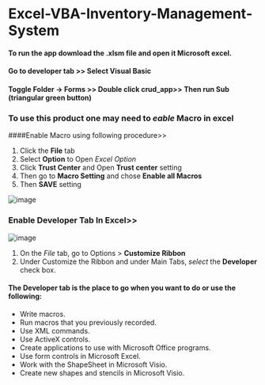 # Excel-VBA-Inventory-Management-System
#### To run the app download the **.xlsm** file and open it Microsoft excel. 
#### Go to developer tab >> Select Visual Basic 
#### Toggle Folder -> Forms >> Double click crud_app>> Then run Sub (triangular green button)
### To use this product one may need to *eable* **Macro** in excel 
####Enable Macro using following procedure>>
1. Click the **File** tab
2. Select **Option** to Open *Excel Option*
3. Click **Trust Center** and Open **Trust center** setting
4. Then go to **Macro Setting** and chose **Enable all Macros**
5. Then **SAVE** setting

![image](https://user-images.githubusercontent.com/11525956/122429347-848f9f80-cfb4-11eb-99c1-ba0ec81c3869.png)

### Enable Developer Tab In Excel>>
![image](https://user-images.githubusercontent.com/11525956/122431325-2cf23380-cfb6-11eb-8c55-d69c44094f67.png)
1. On the *File* tab, go to Options > **Customize Ribbon**
2. Under Customize the Ribbon and under Main Tabs, *select* the **Developer** check box.

#### The Developer tab is the place to go when you want to do or use the following:

- Write macros.
- Run macros that you previously recorded.
- Use XML commands.
- Use ActiveX controls.
- Create applications to use with Microsoft Office programs.
- Use form controls in Microsoft Excel.
- Work with the ShapeSheet in Microsoft Visio.
- Create new shapes and stencils in Microsoft Visio.

